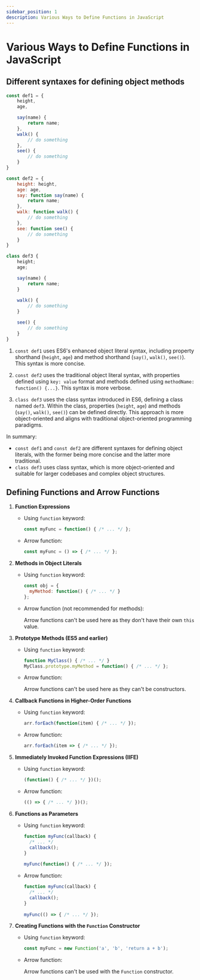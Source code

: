 ```yaml
---
sidebar_position: 1
description: Various Ways to Define Functions in JavaScript
---
```


# Various Ways to Define Functions in JavaScript

## Different syntaxes for defining object methods

```javascript
const def1 = {
    height,
    age,

    say(name) {
        return name;
    },
    walk() {
        // do something
    },
    see() {
        // do something
    }
}

const def2 = {
    height: height,
    age: age,
    say: function say(name) {
        return name;
    },
    walk: function walk() {
        // do something
    },
    see: function see() {
        // do something
    }
}

class def3 {
    height;
    age;

    say(name) {
        return name;
    }
    
    walk() {
        // do something
    }

    see() {
        // do something
    }
}
```

1. `const def1` uses ES6's enhanced object literal syntax, including property shorthand (`height`, `age`) and method shorthand (`say()`, `walk()`, `see()`). This syntax is more concise.

2. `const def2` uses the traditional object literal syntax, with properties defined using `key: value` format and methods defined using `methodName: function() {...}`. This syntax is more verbose.

3. `class def3` uses the class syntax introduced in ES6, defining a class named `def3`. Within the class, properties (`height`, `age`) and methods (`say()`, `walk()`, `see()`) can be defined directly. This approach is more object-oriented and aligns with traditional object-oriented programming paradigms.

In summary:
- `const def1` and `const def2` are different syntaxes for defining object literals, with the former being more concise and the latter more traditional.
- `class def3` uses class syntax, which is more object-oriented and suitable for larger codebases and complex object structures.

## Defining Functions and Arrow Functions

1. **Function Expressions**

    - Using `function` keyword:

      ```js
      const myFunc = function() { /* ... */ };
      ```

    - Arrow function:

      ```js
      const myFunc = () => { /* ... */ };
      ```

2. **Methods in Object Literals**

    - Using `function` keyword:

      ```js
      const obj = {
        myMethod: function() { /* ... */ }
      };
      ```

    - Arrow function (not recommended for methods):

      Arrow functions can't be used here as they don't have their own `this` value.

3. **Prototype Methods (ES5 and earlier)**

    - Using `function` keyword:

      ```js
      function MyClass() { /* ... */ }
      MyClass.prototype.myMethod = function() { /* ... */ };
      ```

    - Arrow function:

      Arrow functions can't be used here as they can't be constructors.

4. **Callback Functions in Higher-Order Functions**

    - Using `function` keyword:

      ```js
      arr.forEach(function(item) { /* ... */ });
      ```

    - Arrow function:

      ```js
      arr.forEach(item => { /* ... */ });
      ```

5. **Immediately Invoked Function Expressions (IIFE)**

    - Using `function` keyword:

      ```js
      (function() { /* ... */ })();
      ```

    - Arrow function:

      ```js
      (() => { /* ... */ })();
      ```

6. **Functions as Parameters**

    - Using `function` keyword:

      ```js
      function myFunc(callback) {
        /* ... */
        callback();
      }
 
      myFunc(function() { /* ... */ });
      ```

    - Arrow function:

      ```js
      function myFunc(callback) {
        /* ... */
        callback();
      }
 
      myFunc(() => { /* ... */ });
      ```

7. **Creating Functions with the `Function` Constructor**

    - Using `function` keyword:

      ```js
      const myFunc = new Function('a', 'b', 'return a + b');
      ```

    - Arrow function:

      Arrow functions can't be used with the `Function` constructor.
